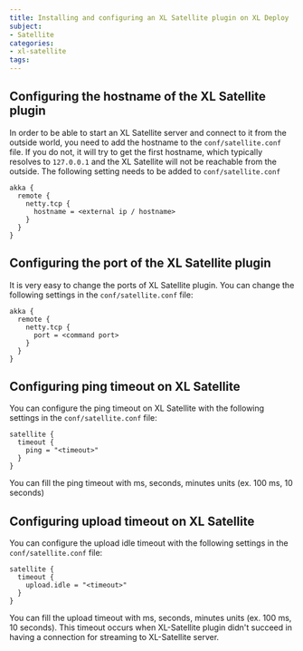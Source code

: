 ```yaml
---
title: Installing and configuring an XL Satellite plugin on XL Deploy
subject:
- Satellite
categories:
- xl-satellite
tags:
---
```


## Configuring the hostname of the XL Satellite plugin

In order to be able to start an XL Satellite server and connect to it from the outside world, you need to add the hostname to the `conf/satellite.conf` file. If you do not, it will try to get the first hostname, which typically resolves to `127.0.0.1` and the XL Satellite will not be reachable from the outside. The following setting needs to be added to `conf/satellite.conf`

    akka {
      remote {
        netty.tcp {
          hostname = <external ip / hostname>
        }
      }
    }

## Configuring the port of the XL Satellite plugin

It is very easy to change the ports of XL Satellite plugin. You can change the following settings in the `conf/satellite.conf` file:

    akka {
      remote {
        netty.tcp {
          port = <command port>
        }
      }
    }

## Configuring ping timeout on XL Satellite

You can configure the ping timeout on XL Satellite with the following settings in the `conf/satellite.conf` file:

    satellite {
      timeout {
        ping = "<timeout>"
      }
    }

You can fill the ping timeout with ms, seconds, minutes units (ex. 100 ms, 10 seconds)

## Configuring upload timeout on XL Satellite

You can configure the upload idle timeout with the following settings in the `conf/satellite.conf` file:

    satellite {
      timeout {
        upload.idle = "<timeout>"
      }
    }

You can fill the upload timeout with ms, seconds, minutes units (ex. 100 ms, 10 seconds). This timeout occurs when
XL-Satellite plugin didn't succeed in having a connection for streaming to XL-Satellite server.
